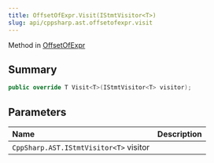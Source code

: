 ```yaml
---
title: OffsetOfExpr.Visit(IStmtVisitor<T>)
slug: api/cppsharp.ast.offsetofexpr.visit
---
```

Method in [OffsetOfExpr](/api/cppsharp/ast/offsetofexpr)

## Summary



```csharp
public override T Visit<T>(IStmtVisitor<T> visitor);
```

## Parameters

|Name|Description|
|:---|:---|
|`CppSharp.AST.IStmtVisitor<T>` visitor||

